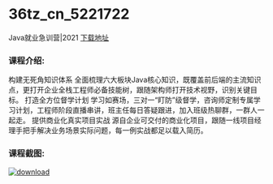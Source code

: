# 36tz_cn_5221722
Java就业急训营|2021
[下载地址](http://www.36tz.cn/article/5221722 "下载地址")
### 课程介绍:
构建无死角知识体系
全面梳理六大板块Java核心知识，既覆盖前后端的主流知识点，更打开企业全栈工程师必备技能树，跟随架构师打开技术视野，识别关键目标。
打造全方位督学计划
学习如赛场，三对一“盯防”级督学，咨询师定制专属学习计划，工程师阶段直播串讲，班主任每日答疑跟进，加入班级热聊群，一群人一起走。
提供商业化真实项目实战
源自企业可交付的商业化项目，跟随一线项目经理手把手解决业务场景实际问题，每一例实战都足以载入简历。

### 课程截图:
[![download](http://36tz.cn/muke_img/2021_11_2-39.png "下载地址")](http://www.36tz.cn "下载地址")
